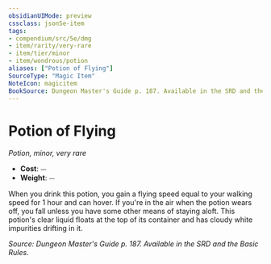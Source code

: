 ```yaml
---
obsidianUIMode: preview
cssclass: json5e-item
tags:
- compendium/src/5e/dmg
- item/rarity/very-rare
- item/tier/minor
- item/wondrous/potion
aliases: ["Potion of Flying"]
SourceType: "Magic Item"
NoteIcon: magicitem
BookSource: Dungeon Master's Guide p. 187. Available in the SRD and the Basic Rules.
---
```

# Potion of Flying
*Potion, minor, very rare*  

- **Cost**: ⏤
- **Weight**: ⏤

When you drink this potion, you gain a flying speed equal to your walking speed for 1 hour and can hover. If you're in the air when the potion wears off, you fall unless you have some other means of staying aloft. This potion's clear liquid floats at the top of its container and has cloudy white impurities drifting in it.

*Source: Dungeon Master's Guide p. 187. Available in the SRD and the Basic Rules.*